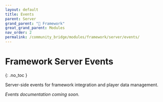 ```yaml
---
layout: default
title: Events
parent: Server
grand_parent: "🧩 Framework"
great_grand_parent: Modules
nav_order: 2
permalink: /community_bridge/modules/framework/server/events/
---
```


# Framework Server Events
{: .no_toc }

Server-side events for framework integration and player data management.

*Events documentation coming soon.*
